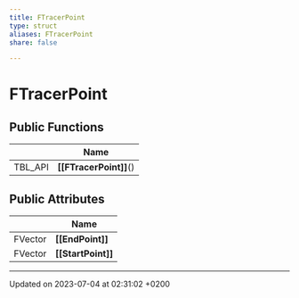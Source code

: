 ```yaml
---
title: FTracerPoint
type: struct
aliases: FTracerPoint
share: false

---
```


# FTracerPoint





## Public Functions

|                | Name           |
| -------------- | -------------- |
| TBL_API | **[[FTracerPoint]]**() |

## Public Attributes

|                | Name           |
| -------------- | -------------- |
| FVector | **[[EndPoint]]**  |
| FVector | **[[StartPoint]]**  |

-------------------------------

Updated on 2023-07-04 at 02:31:02 +0200